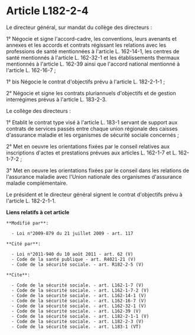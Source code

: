 # Article L182-2-4

Le directeur général, sur mandat du collège des directeurs : 

1° Négocie et signe l'accord-cadre, les conventions, leurs avenants et annexes et les accords et contrats régissant les
relations avec les professions de santé mentionnées à l'article L. 162-14-1, les centres de santé mentionnés à l'article L.
162-32-1 et les établissements thermaux mentionnés à l'article L. 162-39 ainsi que l'accord national mentionné à l'article L.
162-16-7 ; 

1° bis Négocie le contrat d'objectifs prévu à l'article L. 182-2-1-1 ; 

2° Négocie et signe les contrats pluriannuels d'objectifs et de gestion interrégimes prévus à l'article L. 183-2-3. 

Le collège des directeurs : 

1° Etablit le contrat type visé à l'article L. 183-1 servant de support aux contrats de services passés entre chaque union
régionale des caisses d'assurance maladie et les organismes de sécurité sociale concernés ; 

2° Met en oeuvre les orientations fixées par le conseil relatives aux inscriptions d'actes et prestations prévues aux
articles L. 162-1-7 et L. 162-1-7-2 ; 

3° Met en oeuvre les orientations fixées par le conseil dans les relations de l'assurance maladie avec l'Union nationale des
organismes d'assurance maladie complémentaire. 

Le président et le directeur général signent le contrat d'objectifs prévu à l'article L. 182-2-1-1.

**Liens relatifs à cet article**

	**Modifié par**:

	  - Loi n°2009-879 du 21 juillet 2009 - art. 117

	**Cité par**:

	  - Loi n°2011-940 du 10 août 2011 - art. 62 (V)
	  - Code de la santé publique - art. R4021-21 (V)
	  - Code de la sécurité sociale. - art. R182-2-5 (V)

	**Cite**:

	  - Code de la sécurité sociale. - art. L162-1-7 (V)
	  - Code de la sécurité sociale. - art. L162-1-7-2 (V)
	  - Code de la sécurité sociale. - art. L162-14-1 (V)
	  - Code de la sécurité sociale. - art. L162-16-7 (V)
	  - Code de la sécurité sociale. - art. L162-32-1 (V)
	  - Code de la sécurité sociale. - art. L162-39 (V)
	  - Code de la sécurité sociale. - art. L182-2-1-1 (V)
	  - Code de la sécurité sociale. - art. L182-2-3 (V)
	  - Code de la sécurité sociale. - art. L183-1 (VT)
